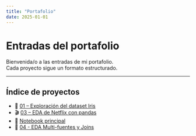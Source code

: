 ```yaml
---
title: "Portafolio"
date: 2025-01-01
---
```


# Entradas del portafolio  

Bienvenida/o a las entradas de mi portafolio.  
Cada proyecto sigue un formato estructurado.  

---

## Índice de proyectos
- 🌸 [01 – Exploración del dataset Iris](01-exploracion-iris.md)
- 🎬 [03 – EDA de Netflix con pandas](03-eda-netflix.md)
- 📓 [Notebook principal](analysis.ipynb)
- 🔗 [04 - EDA Multi-fuentes y Joins](04-eda-multifuentesyjoins.md)